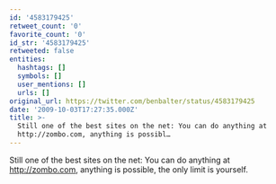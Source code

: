 ```yaml
---
id: '4583179425'
retweet_count: '0'
favorite_count: '0'
id_str: '4583179425'
retweeted: false
entities:
  hashtags: []
  symbols: []
  user_mentions: []
  urls: []
original_url: https://twitter.com/benbalter/status/4583179425
date: '2009-10-03T17:27:35.000Z'
title: >-
  Still one of the best sites on the net: You can do anything at
  http://zombo.com, anything is possibl…
---
```


Still one of the best sites on the net: You can do anything at http://zombo.com, anything is possible, the only limit is yourself.